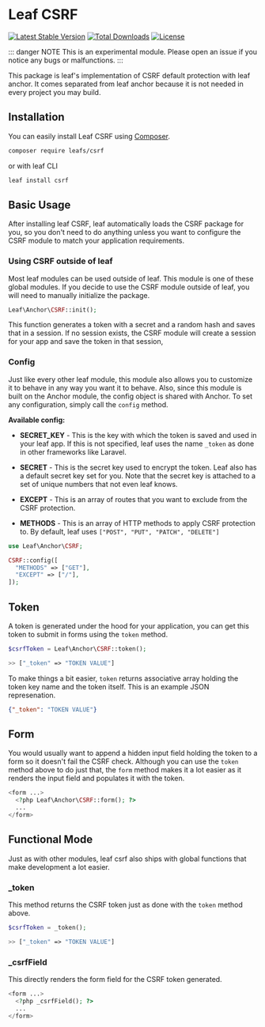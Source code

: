 # Leaf CSRF  <Badge text="EXPERIMENTAL" type="warning" />

[![Latest Stable Version](https://poser.pugx.org/leafs/csrf/v/stable)](https://packagist.org/packages/leafs/csrf)
[![Total Downloads](https://poser.pugx.org/leafs/csrf/downloads)](https://packagist.org/packages/leafs/csrf)
[![License](https://poser.pugx.org/leafs/csrf/license)](https://packagist.org/packages/leafs/csrf)

::: danger NOTE
This is an experimental module. Please open an issue if you notice any bugs or malfunctions.
:::

This package is leaf's implementation of CSRF default protection with leaf anchor. It comes separated from leaf anchor because it is not needed in every project you may build.

## Installation

You can easily install Leaf CSRF using [Composer](https://getcomposer.org/).

```bash
composer require leafs/csrf
```

or with leaf CLI

```sh
leaf install csrf
```

## Basic Usage

After installing leaf CSRF, leaf automatically loads the CSRF package for you, so you don't need to do anything unless you want to configure the CSRF module to match your application requirements.

### Using CSRF outside of leaf

Most leaf modules can be used outside of leaf. This module is one of these global modules. If you decide to use the CSRF module outside of leaf, you will need to manually initialize the package.

```php
Leaf\Anchor\CSRF::init();
```

This function generates a token with a secret and a random hash and saves that in a session. If no session exists, the CSRF module will create a session for your app and save the token in that session,

### Config

Just like every other leaf module, this module also allows you to customize it to behave in any way you want it to behave. Also, since this module is built on the Anchor module, the config object is shared with Anchor. To set any configuration, simply call the `config` method.

**Available config:**

- **SECRET_KEY** - This is the key with which the token is saved and used in your leaf app. If this is not specified, leaf uses the name `_token` as done in other frameworks like Laravel.

- **SECRET** - This is the secret key used to encrypt the token. Leaf also has a default secret key set for you. Note that the secret key is attached to a set of unique numbers that not even leaf knows.

- **EXCEPT** - This is an array of routes that you want to exclude from the CSRF protection.

- **METHODS** - This is an array of HTTP methods to apply CSRF protection to. By default, leaf uses `["POST", "PUT", "PATCH", "DELETE"]`

```php
use Leaf\Anchor\CSRF;

CSRF::config([
  "METHODS" => ["GET"],
  "EXCEPT" => ["/"],
]);
```

## Token

A token is generated under the hood for your application, you can get this token to submit in forms using the `token` method.

```php
$csrfToken = Leaf\Anchor\CSRF::token();

>> ["_token" => "TOKEN VALUE"]
```

To make things a bit easier, `token` returns associative array holding the token key name and the token itself. This is an example JSON represenation.

```json
{"_token": "TOKEN VALUE"}
```

## Form

You would usually want to append a hidden input field holding the token to a form so it doesn't fail the CSRF check. Although you can use the `token` method above to do just that, the `form` method makes it a lot easier as it renders the input field and populates it with the token.

```php
<form ...>
  <?php Leaf\Anchor\CSRF::form(); ?>
  ...
</form>
```

## Functional Mode

Just as with other modules, leaf csrf also ships with global functions that make development a lot easier.

### _token

This method returns the CSRF token just as done with the `token` method above.

```php
$csrfToken = _token();

>> ["_token" => "TOKEN VALUE"]
```

### _csrfField

This directly renders the form field for the CSRF token generated.

```php
<form ...>
  <?php _csrfField(); ?>
  ...
</form>
```
